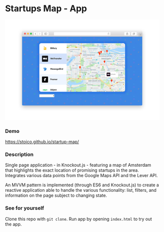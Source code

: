 # Startups Map - App

![alt text](static/ui-screen.png)

### Demo

https://stoico.github.io/startup-map/

### Description

Single page application - in Knockout.js - featuring a map of Amsterdam that highlights the exact location of promising startups in the area. Integrates various data points from the Google Maps API and the Lever API.

An MVVM pattern is implemented (through ES6 and Knockout.js) to create a reactive application able to handle the various functionality: list, filters, and information on the page subject to changing state.

### See for yourself

Clone this repo with `git clone`.
Run app by opening `index.html` to try out the app.



